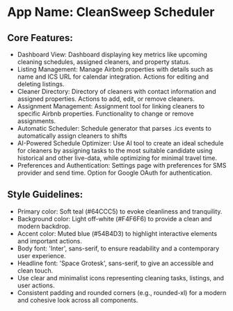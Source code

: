 # **App Name**: CleanSweep Scheduler

## Core Features:

- Dashboard View: Dashboard displaying key metrics like upcoming cleaning schedules, assigned cleaners, and property status.
- Listing Management: Manage Airbnb properties with details such as name and ICS URL for calendar integration. Actions for editing and deleting listings.
- Cleaner Directory: Directory of cleaners with contact information and assigned properties. Actions to add, edit, or remove cleaners.
- Assignment Management: Assignment tool for linking cleaners to specific Airbnb properties. Functionality to change or remove assignments.
- Automatic Scheduler: Schedule generator that parses .ics events to automatically assign cleaners to shifts
- AI-Powered Schedule Optimizer: Use AI tool to create an ideal schedule for cleaners by assigning tasks to the most suitable candidate using historical and other live-data, while optimizing for minimal travel time.
- Preferences and Authentication: Settings page with preferences for SMS provider and send time. Option for Google OAuth for authentication.

## Style Guidelines:

- Primary color: Soft teal (#64CCC5) to evoke cleanliness and tranquility.
- Background color: Light off-white (#F4F6F6) to provide a clean and modern backdrop.
- Accent color: Muted blue (#54B4D3) to highlight interactive elements and important actions.
- Body font: 'Inter', sans-serif, to ensure readability and a contemporary user experience.
- Headline font: 'Space Grotesk', sans-serif, to give an accessible and clean touch.
- Use clear and minimalist icons representing cleaning tasks, listings, and user actions.
- Consistent padding and rounded corners (e.g., rounded-xl) for a modern and cohesive look across all components.